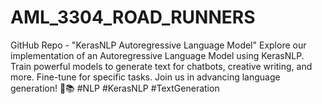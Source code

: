 # AML_3304_ROAD_RUNNERS
GitHub Repo - "KerasNLP Autoregressive Language Model"  Explore our implementation of an Autoregressive Language Model using KerasNLP. Train powerful models to generate text for chatbots, creative writing, and more. Fine-tune for specific tasks. Join us in advancing language generation! 🚀📚 #NLP #KerasNLP #TextGeneration

